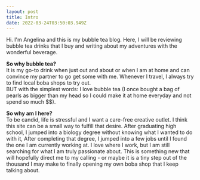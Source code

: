 ```yaml
---
layout: post
title: Intro
date: 2022-03-24T03:50:03.949Z
---
```

Hi. I'm Angelina and this is my bubble tea blog. Here, I will be reviewing bubble tea drinks that I buy and writing about my adventures with the wonderful beverage.

**So why bubble tea?**\
It is my go-to drink when just out and about or when I am at home and can convince my partner to go get some with me. Whenever I travel, I always try to find local boba shops to try out.\
BUT with the simplest words: I love bubble tea (I once bought a bag of pearls as bigger than my head so I could make it at home everyday and not spend so much $$).

**So why am I here?**\
To be candid, life is stressful and I want a care-free creative outlet. I think this site can be a small way to fulfill that desire. After graduating high school, I jumped into a biology degree without knowing what I wanted to do with it, After completing that degree, I jumped into a few jobs until I found the one I am currently working at. I love where I work, but I am still searching for what I am truly passionate about. This is something new that will hopefully direct me to my calling - or maybe it is a tiny step out of the thousand I may make to finally opening my own boba shop that I keep talking about.